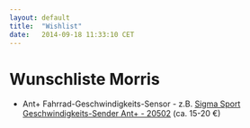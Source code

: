 ```yaml
---
layout: default
title:  "Wishlist"
date:   2014-09-18 11:33:10 CET
---
```


# Wunschliste Morris

* Ant+ Fahrrad-Geschwindigkeits-Sensor - z.B. [Sigma Sport Geschwindigkeits-Sender Ant+ - 20502](http://geizhals.de/eu/sigma-sport-ant-geschwindigkeitssender-20502-a1151085.html) (ca. 15-20 €)
